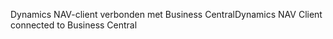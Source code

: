 <span data-ttu-id="b505c-101">Dynamics NAV-client verbonden met Business Central</span><span class="sxs-lookup"><span data-stu-id="b505c-101">Dynamics NAV Client connected to Business Central</span></span>